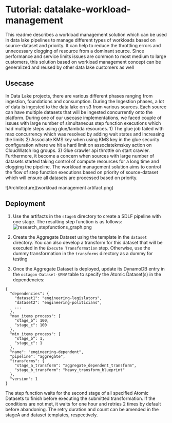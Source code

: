 # Tutorial: datalake-workload-management

This readme describes a workload management solution which can be used in data lake pipelines to manage different types of workloads based on source-dataset and priority. It can help to reduce the throttling errors and unnecessary clogging of resource from a dominant source. Since performance and service limits issues are common to most medium to large customers, this solution based on workload management concept can be generalized and reused by other data lake customers as well

## Usecase
In Data Lake projects, there are various different phases ranging from ingestion, foundations and consumption. During the Ingestion phases, a lot of data is ingested to the data lake on s3 from various sources. Each source can have multiple datasets that will be ingested concurrently onto the platform. During one of our usecase implementations, we faced couple of issues with large number of simultaneous step function executions which had multiple steps using glue/lambda resources. 1) The glue job failed with max concurrency which was resolved by adding wait states and increasing the limits 2) Associate KMS key when using KMS key in the glue security configuration where we hit a hard limit on associatekmskey action on CloudWatch log groups. 3) Glue crawler api throttle on start crawler. Furthermore, it become a concern when sources with large number of datasets started taking control of compute resources for a long time and clogging the pipeline. The workload management solution aims to control the flow of step function executions based on priority of source-dataset which will ensure all datasets are processed based on priority.

![Architecture](workload management artifact.png) 


## Deployment
1. Use the artifacts in the `stageA` directory to create a SDLF pipeline with one stage. The resulting step function is as follows: 
![research_stepfunctions_graph.png](docs/_static/dependency_stepfunction.png)

2. Create the Aggregate Dataset using the template in the `dataset` directory. You can also develop a transform for this dataset that will be executed in the `Execute Transformation` step. Otherwise, use the dummy transformation in the `transforms` directory as a dummy for testing

3. Once the Aggregate Dataset is deployed, update its DynamoDB entry in the `octagon-Dataset-$ENV` table to specify the Atomic Dataset(s) in the dependencies:
```
{
  "dependencies": {
    "dataset1": "engineering-legislators",
    "dataset2": "engineering-politicians",
    ...
  },
  "max_items_process": {
    "stage_b": 100,
    "stage_c": 100
  },
  "min_items_process": {
    "stage_b": 1,
    "stage_c": 1
  },
  "name": "engineering-dependent",
  "pipeline": "aggregate",
  "transforms": {
    "stage_a_transform": "aggregate_dependent_transform",
    "stage_b_transform": "heavy_transform_blueprint"
  },
  "version": 1
}
```
The step function waits for the second stage of all specified Atomic Datasets to finish before executing the submitted transformation. If the conditions are not met, it waits for one hour and retries 2 times by default before abandoning. The retry duration and count can be amended in the stageA and dataset templates, respectively.
